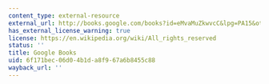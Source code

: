 ```yaml
---
content_type: external-resource
external_url: http://books.google.com/books?id=eMvaMuZkwvcC&lpg=PA15&ots=dSi889WjKv&dq=kum%20sing%20letters%20chinese%20girl&pg=PA15#v=onepage&q&f=false
has_external_license_warning: true
license: https://en.wikipedia.org/wiki/All_rights_reserved
status: ''
title: Google Books
uid: 6f171bec-06d0-4b1d-a8f9-67a6b8455c88
wayback_url: ''
---
```

